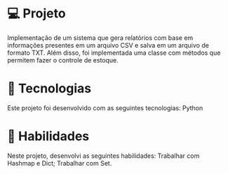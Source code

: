 # 💻 Projeto
Implementação de um sistema que gera relatórios com base em informações presentes em um arquivo CSV e salva em um arquivo de formato TXT. Além disso, foi implementada uma classe com métodos que permitem fazer o controle de estoque.
# 🚀 Tecnologias
Este projeto foi desenvolvido com as seguintes tecnologias:
Python
# 📌 Habilidades
Neste projeto, desenvolvi as seguintes habilidades:
Trabalhar com Hashmap e Dict;
Trabalhar com Set.
